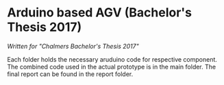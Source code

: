 # Arduino based AGV (Bachelor's Thesis 2017)
*Written for "Chalmers Bachelor's Thesis 2017"* 

Each folder holds the necessary aruduino code for respective component. 
The combined code used in the actual prototype is in the main folder.
The final report can be found in the report folder.
